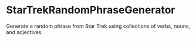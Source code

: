 # StarTrekRandomPhraseGenerator
Generate a random phrase from Star Trek using collections of verbs, nouns, and adjectives.
